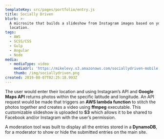 ```yaml
---
templateKey: src/pages/portfolio/entry.js
title: Socially Driven
blurb: >-
  A microsite that builds a slideshow from Instagram images based on your city's
  location.
tags:
  - AWS
  - SCSS/CSS
  - Gulp
  - Angular
  - Node
media:
  - mediaType: video
    mediaUrl: 'https://mikelevy.s3.amazonaws.com/sociallydriven-mobile.webm'
    thumb: /img/sociallydriven.png
created: 2019-08-07T02:25:18.993Z
---
```

The user would enter their location and using Instagram’s API and **Google Maps API** returns photos within the specific latitude and longitude. An API request would be made that triggers an **AWS lambda function** to stitch the photos together and creates a video using **ffmpeg** executable. This customizable slideshow is uploaded to **S3** which allows it to be shared to Facebook and/or Instagram with the user’s permission.

A moderation tool was built to display all the entries stored in a **DynamoDB**, for a moderator to show or hide the submitted entries on the main site.

